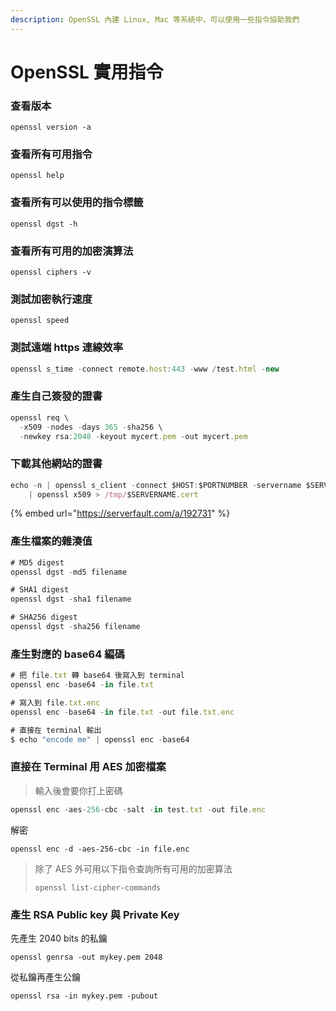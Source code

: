 ```yaml
---
description: OpenSSL 內建 Linux, Mac 等系統中，可以使用一些指令協助我們
---
```


# OpenSSL 實用指令

### 查看版本

```
openssl version -a
```

### 查看所有可用指令

```
openssl help
```

### 查看所有可以使用的指令標籤

```
openssl dgst -h
```

### 查看所有可用的加密演算法

```
openssl ciphers -v
```

### 測試加密執行速度

```
openssl speed
```

### 測試遠端 https 連線效率

```javascript
openssl s_time -connect remote.host:443 -www /test.html -new
```

### 產生自己簽發的證書

```javascript
openssl req \
  -x509 -nodes -days 365 -sha256 \
  -newkey rsa:2048 -keyout mycert.pem -out mycert.pem
```

### 下載其他網站的證書

```javascript
echo -n | openssl s_client -connect $HOST:$PORTNUMBER -servername $SERVERNAME \
    | openssl x509 > /tmp/$SERVERNAME.cert
```

{% embed url="https://serverfault.com/a/192731" %}

### 產生檔案的雜湊值

```javascript
# MD5 digest
openssl dgst -md5 filename

# SHA1 digest
openssl dgst -sha1 filename

# SHA256 digest
openssl dgst -sha256 filename
```

### 產生對應的 base64 編碼

```javascript
# 把 file.txt 轉 base64 後寫入到 terminal
openssl enc -base64 -in file.txt

# 寫入到 file.txt.enc
openssl enc -base64 -in file.txt -out file.txt.enc

# 直接在 terminal 輸出
$ echo "encode me" | openssl enc -base64
```

### 直接在 Terminal 用 AES 加密檔案

> 輸入後會要你打上密碼

```javascript
openssl enc -aes-256-cbc -salt -in test.txt -out file.enc
```

解密

```
openssl enc -d -aes-256-cbc -in file.enc
```

> 除了 AES 外可用以下指令查詢所有可用的加密算法
>
> ```
> openssl list-cipher-commands
> ```

### 產生 RSA Public key 與 Private Key

先產生 2040 bits 的私鑰

```
openssl genrsa -out mykey.pem 2048
```

從私鑰再產生公鑰

```
openssl rsa -in mykey.pem -pubout
```
